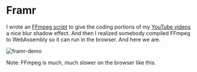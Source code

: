 # Framr

I wrote an <a href="https://github.com/cppshane/framr-script">FFmpeg script</a> to give the coding portions of my <a href="https://www.youtube.com/channel/UCYLo70tzoGibx13p9AjddfA">YouTube videos</a> a nice blur shadow effect. And then I realized somebody compiled FFmpeg to WebAssembly so it can run in the browser. And here we are.

![framr-demo](https://user-images.githubusercontent.com/6633831/198922270-d7dff5eb-1fbc-41d2-a557-9b432078a4de.gif)


Note: FFmpeg is much, much slower on the browser like this.
